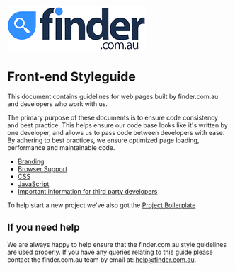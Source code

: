 ![](./pages/images/logo.png)
# Front-end Styleguide

This document contains guidelines for web pages built by finder.com.au and developers who work with us.

The primary purpose of these documents is to ensure code consistency and best practice. This helps ensure our code base looks like it's written by one developer, and allows us to pass code between developers with ease. By adhering to best practices, we ensure optimized page loading, performance and maintainable code.

* [Branding](./pages/branding.md)
* [Browser Support](./pages/browser-support.md)
* [CSS](./pages/css.md)
* [JavaScript](./pages/js.md)
* [Important information for third party developers](./pages/third-party.md)

To help start a new project we've also got the [Project Boilerplate](https://github.com/finderau/project-boilerplate)

## If you need help

We are always happy to help ensure that the finder.com.au style guidelines are used properly. If you have any queries relating to this guide please contact the finder.com.au team by email at: help@finder.com.au.
